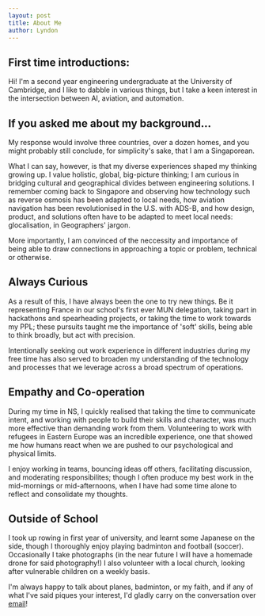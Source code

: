 ```yaml
---
layout: post
title: About Me
author: Lyndon
---
```


## First time introductions:
Hi! I'm a second year engineering undergraduate at the University of Cambridge, and I like to dabble in various things, but I take a keen interest in the intersection between AI, aviation, and automation.

## If you asked me about my background...
My response would involve three countries, over a dozen homes, and you might probably still conclude, for simplicity's sake, that I am a Singaporean.

What I can say, however, is that my diverse experiences shaped my thinking growing up. I value holistic, global, big-picture thinking; I am curious in bridging cultural and geographical divides between engineering solutions. I remember coming back to Singapore and observing how technology such as reverse osmosis has been adapted to local needs, how aviation navigation has been revolutionised in the U.S. with ADS-B, and how design, product, and solutions often have to be adapted to meet local needs: glocalisation, in Geographers' jargon.

More importantly, I am convinced of the neccessity and importance of being able to draw connections in approaching a topic or problem, technical or otherwise.

## Always Curious
As a result of this, I have always been the one to try new things. Be it representing France in our school's first ever MUN delegation, taking part in hackathons and spearheading projects, or taking the time to work towards my PPL; these pursuits taught me the importance of 'soft' skills, being able to think broadly, but act with precision.

Intentionally seeking out work experience in different industries during my free time has also served to broaden my understanding of the technology and processes that we leverage across a broad spectrum of operations.

## Empathy and Co-operation
During my time in NS, I quickly realised that taking the time to communicate intent, and working with people to build their skills and character, was much more effective than demanding work from them. Volunteering to work with refugees in Eastern Europe was an incredible experience, one that showed me how humans react when we are pushed to our psychological and physical limits.

I enjoy working in teams, bouncing ideas off others, facilitating discussion, and moderating responsibilites; though I often produce my best work in the mid-mornings or mid-afternoons, when I have had some time alone to reflect and consolidate my thoughts.

## Outside of School
I took up rowing in first year of university, and learnt some Japanese on the side, though I thoroughly enjoy playing badminton and football (soccer). Occasionally I take photographs (in the near future I will have a homemade drone for said photography!) I also volunteer with a local church, looking after vulnerable children on a weekly basis.

I'm always happy to talk about planes, badminton, or my faith, and if any of what I've said piques your interest, I'd gladly carry on the conversation over [email](lyndon@live.com.sg)!
